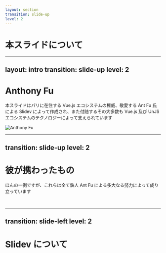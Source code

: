 ```yaml
---
layout: section
transition: slide-up
level: 2
---
```


# 本スライドについて

---
layout: intro
transition: slide-up
level: 2
---

<div class="grid grid-cols-2 gap-20">

<div class="flex flex-col justify-center">

# Anthony Fu

本スライドはパリに在住する Vue.js エコシステムの権威、敬愛する Ant Fu 氏による Slidev によって作成され、また付随するその大多数も Vue.js 及び UnJS エコシステムのテクノロジーによって支えられています

</div>

<img class="rounded-full border-4 border-color-[var(--slidev-theme-primary)]" src="https://avatars.githubusercontent.com/u/11247099?v=4" alt="Anthony Fu" />

</div>

---
transition: slide-up
level: 2
---

# 彼が携わったもの

ほんの一例ですが、これらは全て鉄人 Ant Fu による多大なる努力によって成り立っています

<br/>

<LogoGrid :items="[
    { name: 'Vue.js', path: '/antfu/vue.js.svg' },
    { name: 'VueUse', path: '/antfu/vueuse.svg' },
    { name: 'Nuxt', path: '/antfu/nuxt.svg' },
    { name: 'Intlify', path: '/antfu/intlify.svg' },
    { name: 'UnJS', path: '/antfu/unjs.svg' },
    { name: 'unplugin', path: '/antfu/unplugin.svg' },
    { name: 'nitro', path: '/antfu/nitro.svg' },
    { name: 'Windi CSS', path: '/antfu/windi-css.svg' },
    { name: 'UnoCSS', path: '/antfu/unocss.svg' },
    { name: 'ESLint Stylistic', path: '/antfu/eslint-stylistic.svg' },
    { name: 'Slidev', path: '/antfu/slidev.svg' },
    { name: 'Shiki', path: '/antfu/shiki.svg' },
    { name: 'Twoslash', path: '/antfu/twoslash.svg' },
    { name: 'Vite', path: '/antfu/vite.svg' },
    { name: 'Vitest', path: '/antfu/vitest.svg' },
    { name: 'Vite PWA', path: '/antfu/vite-pwa.svg' },
    { name: 'Vitesse', path: '/antfu/vitesse.svg' },
    { name: 'Type Challenges', path: '/antfu/type-challenges.png' },
    { name: 'Elk', path: '/antfu/elk.svg' },
    { name: '文言', path: '/antfu/wenyan.png' },
  ]" />

---
transition: slide-left
level: 2
---

# Slidev について
